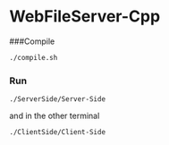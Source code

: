 # WebFileServer-Cpp

###Compile

```bash
./compile.sh

```

### Run

```base
./ServerSide/Server-Side

```

and in the other terminal

```bash
./ClientSide/Client-Side

```

